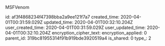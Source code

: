 MSFVenom

id: af3f4868234f47398bba2a9ee121f7a7
created_time: 2020-04-01T00:31:59.029Z
updated_time: 2020-04-01T00:32:10.204Z
user_created_time: 2020-04-01T00:31:59.029Z
user_updated_time: 2020-04-01T00:32:10.204Z
encryption_cipher_text: 
encryption_applied: 0
parent_id: 319bc81955314f91b919bde3920519a4
is_shared: 0
type_: 2
